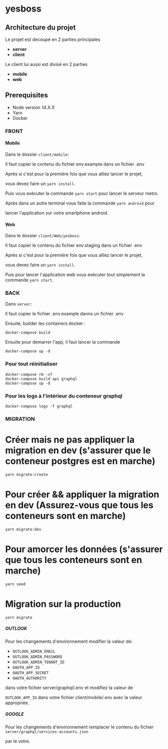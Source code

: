 # yesboss

## Architecture du projet

Le projet est decoupé en 2 parties principales

- **server**
- **client**

Le client lui aussi est divisé en 2 parties

- **mobile**
- **web**

## Prerequisites

- Node version _14.X.X_
- Yarn
- Docker

### FRONT

#### Mobile

Dans le dossier `client/mobile`:

Il faut copier le contenu du fichier env.example dans un fichier .env

Après si c'est pour la première fois que vous alliez lancer le projet,

vous devez faire un `yarn install`.

Puis vous exécuter la commande `yarn start` pour lancer le serveur metro.

Après dans un autre terminal vous faite la commande `yarn android` pour

lancer l'application sur votre smartphone android.

#### Web

Dans le dossier `client/Web/yesboss`:

Il faut copier le contenu du fichier env.staging dans un fichier .env

Après si c'est pour la première fois que vous alliez lancer le projet,

vous devez faire un `yarn install`.

Puis pour lancer l'application web vous exécuter tout simplement la commande `yarn start`.

### BACK

Dans `server`:

Il faut copier le fichier .env.example danns un fichier .env

Ensuite, builder les containers docker :

    docker-compose build

Ensuite pour demarrer l'app, il faut lancer la commande

    docker-compose up -d

### Pour tout réinitialiser

    docker-compose rm -sf
    docker-compose build api graphql
    docker-compose up -d

### Pour les logs à l'intérieur du conteneur graphql

    docker-compose logs -f graphql

### MIGRATION

# Créer mais ne pas appliquer la migration en dev (s'assurer que le conteneur postgres est en marche)

    yarn migrate:create

# Pour créer && appliquer la migration en dev (Assurez-vous que tous les conteneurs sont en marche)

    yarn migrate:dev

# Pour amorcer les données (s'assurer que tous les conteneurs sont en marche)

    yarn seed

# Migration sur la production

    yarn migrate

##### OUTLOOK

Pour les changements d'environnement modifier la valeur de:

- `OUTLOOK_ADMIN_EMAIL`
- `OUTLOOK_ADMIN_PASSWORD`
- `OUTLOOK_ADMIN_TENANT_ID`
- `OAUTH_APP_ID`
- `OAUTH_APP_SECRET`
- `OAUTH_AUTHORITY`

dans votre fichier server/graphql/.env et modifiez la valeur de

`OUTLOOK_APP_ID` dans votre fichier client/mobile/.env avec la valeur appropriée.

##### GOOGLE

Pour les changements d'environnement remplacer le contenu du fichier `server/graphql/services-accounts.json`

par le votre.
